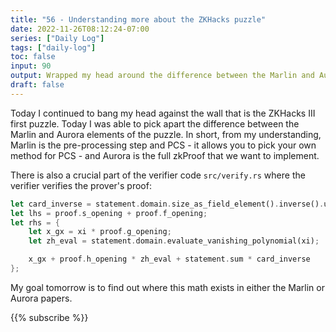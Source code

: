 ```yaml
---
title: "56 - Understanding more about the ZKHacks puzzle"
date: 2022-11-26T08:12:24-07:00
series: ["Daily Log"]
tags: ["daily-log"]
toc: false
input: 90
output: Wrapped my head around the difference between the Marlin and Aurora protocols
draft: false
---
```

Today I continued to bang my head against the wall that is the ZKHacks III first puzzle. Today I was able to pick apart the difference between the Marlin and Aurora elements of the puzzle. In short, from my understanding, Marlin is the pre-processing step and PCS - it allows you to pick your own method for PCS - and Aurora is the full zkProof that we want to implement.

There is also a crucial part of the verifier code `src/verify.rs` where the verifier verifies the prover's proof:

```Rust
let card_inverse = statement.domain.size_as_field_element().inverse().unwrap();
let lhs = proof.s_opening + proof.f_opening;
let rhs = {
    let x_gx = xi * proof.g_opening;
    let zh_eval = statement.domain.evaluate_vanishing_polynomial(xi);

    x_gx + proof.h_opening * zh_eval + statement.sum * card_inverse
};
```

My goal tomorrow is to find out where this math exists in either the Marlin or Aurora papers.

{{% subscribe %}}
